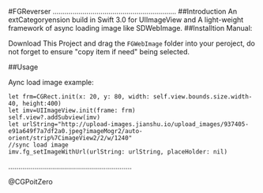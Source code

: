 #FGReverser
..............................................................
##Introduction
An extCategoryension build in Swift 3.0 for UIImageView and A light-weight framework of  async loading image like SDWebImage.
##Installtion
Manual:

Download This Project and drag the `FGWebImage` folder into your peroject, do not forget to ensure "copy item if need" being selected.


##Usage

Aync load image example:

```
let frm=CGRect.init(x: 20, y: 80, width: self.view.bounds.size.width-40, height:400)
let imv=UIImageView.init(frame: frm)
self.view?.addSubview(imv)
let urlString="http://upload-images.jianshu.io/upload_images/937405-e91a649f7a7df2a0.jpeg?imageMogr2/auto-orient/strip%7CimageView2/2/w/1240"
//sync load image
imv.fg_setImageWithUrl(urlString: urlString, placeHolder: nil)
```
..............................................................

@CGPoitZero
